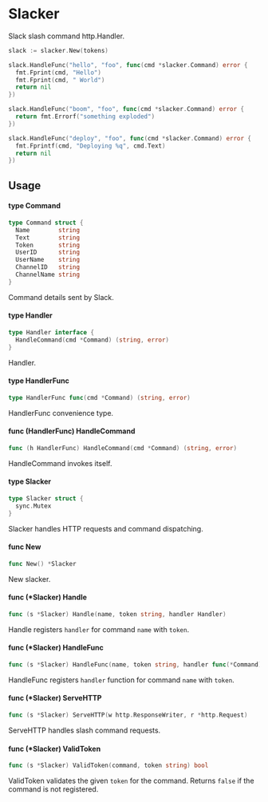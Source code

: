 
# Slacker

 Slack slash command http.Handler.

```go
slack := slacker.New(tokens)

slack.HandleFunc("hello", "foo", func(cmd *slacker.Command) error {
  fmt.Fprint(cmd, "Hello")
  fmt.Fprint(cmd, " World")
  return nil
})

slack.HandleFunc("boom", "foo", func(cmd *slacker.Command) error {
  return fmt.Errorf("something exploded")
})

slack.HandleFunc("deploy", "foo", func(cmd *slacker.Command) error {
  fmt.Fprintf(cmd, "Deploying %q", cmd.Text)
  return nil
})
```

## Usage

#### type Command

```go
type Command struct {
  Name        string
  Text        string
  Token       string
  UserID      string
  UserName    string
  ChannelID   string
  ChannelName string
}
```

Command details sent by Slack.

#### type Handler

```go
type Handler interface {
  HandleCommand(cmd *Command) (string, error)
}
```

Handler.

#### type HandlerFunc

```go
type HandlerFunc func(cmd *Command) (string, error)
```

HandlerFunc convenience type.

#### func (HandlerFunc) HandleCommand

```go
func (h HandlerFunc) HandleCommand(cmd *Command) (string, error)
```
HandleCommand invokes itself.

#### type Slacker

```go
type Slacker struct {
  sync.Mutex
}
```

Slacker handles HTTP requests and command dispatching.

#### func  New

```go
func New() *Slacker
```
New slacker.

#### func (*Slacker) Handle

```go
func (s *Slacker) Handle(name, token string, handler Handler)
```
Handle registers `handler` for command `name` with `token`.

#### func (*Slacker) HandleFunc

```go
func (s *Slacker) HandleFunc(name, token string, handler func(*Command) (string, error))
```
HandleFunc registers `handler` function for command `name` with `token`.

#### func (*Slacker) ServeHTTP

```go
func (s *Slacker) ServeHTTP(w http.ResponseWriter, r *http.Request)
```
ServeHTTP handles slash command requests.

#### func (*Slacker) ValidToken

```go
func (s *Slacker) ValidToken(command, token string) bool
```
ValidToken validates the given `token` for the command. Returns `false` if the command is not registered.
